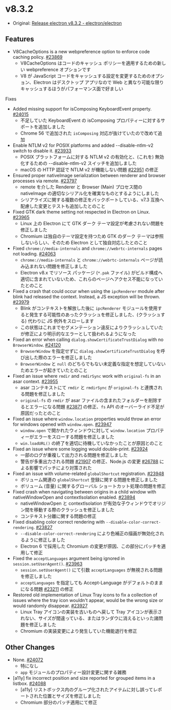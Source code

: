 # v8.3.2

- Original: [Release electron v8.3.2 - electron/electron](https://github.com/electron/electron/releases/tag/v8.3.2)

## Features

- V8CacheOptions is a new webpreference option to enforce code caching policy. [#23869](https://github.com/electron/electron/pull/23869)
  - V8CacheOptions はコードのキャッシュ ポリシーを適用するための新しい webpreference オプションです
  - V8 が JavaScript コードをキャッシュする設定を変更するためのオプション、Electron はデスクトップ アプリなので Web と異なり可能な限りキャッシュするほうがパフォーマンス面で好ましい

Fixes

- Added missing support for isComposing KeyboardEvent property. [#24015](https://github.com/electron/electron/pull/24015)
  - 不足していた KeyboardEvent の isComposing プロパティーに対するサポートを追加しました
  - Chrome 56 で追加された `isComposing` 対応が抜けていたので改めて追加
- Enable NTLM v2 for POSIX platforms and added --disable-ntlm-v2 switch to disable it. [#23933](https://github.com/electron/electron/pull/23933)
  - POSIX プラットフォームに対する NTLM v2 の有効化と、(これを) 無効化するための --disable-ntlm-v2 スイッチを追加しました
  - macOS の HTTP 認証で NTLM v2 が機能しない問題 [#22951](https://github.com/electron/electron/issues/22951) の修正
- Ensured proper nativeImage serialization between renderer and browser processes via remote. [#23797](https://github.com/electron/electron/pull/23797)
  - remote を介した Renderer と Browser (Main) プロセス間の nativeImage の適切なシリアル化を確実なものとするようにしました
  - シリアライズに関する複数の修正をバックポートしている、v7.3 互換へ配慮した変更とテストも追加したとのこと
- Fixed GTK dark theme setting not respected in Electron on Linux. [#23965](https://github.com/electron/electron/pull/23965)
  - Linux 上の Electron にて GTK ダーク テーマ設定が考慮されない問題を修正しました
  - Chromium は独自のテーマ設定を持つため GTK のダーク テーマは参照しないらしい、そのため Electron として独自対応したとのこと
- Fixed `chrome://media-internals` and `chrome://webrtc-internals` pages not loading. [#24063](https://github.com/electron/electron/pull/24063)
  - `chrome://media-internals` と `chrome://webrtc-internals` ページが読み込まれない問題を修正しました
  - Electron v8.x でリソース パッケージ (`*.pak` ファイル) がビルド構成へ適切に含まれていないため、これらのページへアクセス不能になっていたとのこと
- Fixed a crash that could occur when using the `ipcRenderer` module after blink had released the context. Instead, a JS exception will be thrown. [#23979](https://github.com/electron/electron/pull/23979)
  - Blink がコンテキストを解放した後に `ipcRenderer` モジュールを使用すると発生する可能性のあったクラッシュを修正しました、(クラッシュする) 代わりに JS 例外をスローします
  - この状態はこれまでセグメンテーション違反によりクラッシュしていたが修正により明示的なエラーとして扱われるようになった
- Fixed an error when calling `dialog.showCertificateTrustDialog` with no `BrowserWindow`. [#24120](https://github.com/electron/electron/pull/24120)
  - `BrowserWindow` を指定せずに `dialog.showCertificateTrustDialog` を呼び出した際のエラーを修正しました
  - `BrowserWindow` と `null` のどちらでもない未定義な指定を想定していないためエラーが起きていたとのこと
- Fixed an issue where `rmdir` and `rmdirSync` work with `original-fs` in an asar context. [#23955](https://github.com/electron/electron/pull/23955)
  - asar コンテキストにて `rmdir` と `rmdirSync` が `original-fs` と連携される問題を修正しました
  - `original-fs` の `rmdir` が asar ファイルの含まれたフォルダーを削除するとエラーになる問題 [#23871](https://github.com/electron/electron/issues/23871) の修正、`fs` API のオーバーライド不足が原因だったとのこと
- Fixed an issue where `window.location` properties would throw an error for windows opened with `window.open`. [#23947](https://github.com/electron/electron/pull/23947)
  - `window.open` で開かれたウィンドウに対して `window.location` プロパティーがエラーをスローする問題を修正しました
  - `win.loadURL()` の終了を適切に待機していなかったことが原因とのこと
- Fixed an issue where some logging would double-print. [#23924](https://github.com/electron/electron/pull/23924)
  - 一部のログが重複して出力される問題を修正しました
  - 警告が多重出力される問題 [#21907](https://github.com/electron/electron/issues/21907) の修正、Node.js の変更 [#26788](https://github.com/nodejs/node/pull/26788) による影響でパッチにより対策された
- Fixed an issue with volume-related `globalShortcut` registration. [#23948](https://github.com/electron/electron/pull/23948)
  - ボリューム関連の `globalShortcut` 登録に関する問題を修正しました
  - ボリューム (音量) に関するグローバル ショートカット処理の問題を修正
- Fixed crash when navigating between origins in a child window with nativeWindowOpen and contextIsolation enabled. [#23894](https://github.com/electron/electron/pull/23894)
  - nativeWindowOpen と contextIsolation が有効な子ウィンドウでオリジン間を移動する際のクラッシュを修正しました
  - コンテキスト分離に関する問題の修正
- Fixed disabling color correct rendering with `--disable-color-correct-rendering`. [#23827](https://github.com/electron/electron/pull/23827)
  - `--disable-color-correct-rendering` により色補正の描画が無効化されるように修正しました
  - Electron 6 で採用した Chromium の変更が原因、この部分にパッチを適用して修正
- Fixed the `acceptLanguages` argument being ignored in `session.setUserAgent()`. [#23963](https://github.com/electron/electron/pull/23963)
  - `session.setUserAgent()` にて引数 `acceptLanguages` が無視される問題を修正しました
  - `acceptLanguages` を指定しても Accept-Language がデフォルトのままになる問題 [#23211](https://github.com/electron/electron/issues/23211) の修正
- Restored old implementation of Linux Tray icons to fix a collection of issues where the tray icon wouldn't appear, would be the wrong size or would randomly disappear. [#23927](https://github.com/electron/electron/pull/23927)
  - Linux Tray アイコンの実装を古いものへ戻して Tray アイコンが表示されない、サイズが間違っている、またはランダウに消えるといった諸問題を修正しました
  - Chromium の実装変更により発生していた機能退行を修正

## Other Changes

- None. [#24072](https://github.com/electron/electron/pull/24072)
  - 特になし
  - `app` モジュールのプロパティー設計変更に関する雑務
- [a11y] fix incorrect position and size reported for grouped items in a listbox. [#24088](https://github.com/electron/electron/pull/24088)
  - [a11y] リストボックス内のグループ化されたアイテムに対し誤ってレポートされた位置とサイズを修正しました
  - Chromium 部分のパッチ適用にて修正
